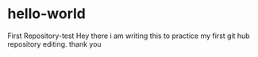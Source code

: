# hello-world
First Repository-test
Hey there i am writing this to practice my first git hub repository editing. 
thank you
